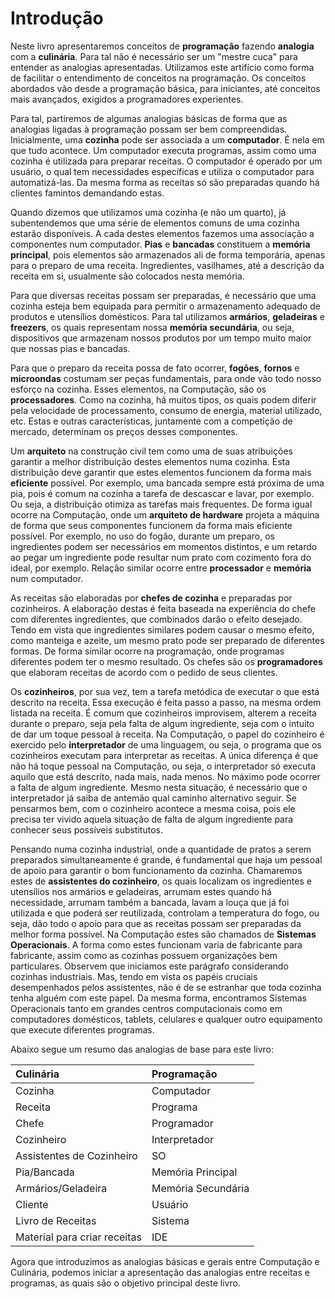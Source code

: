 # Introdução

Neste livro apresentaremos conceitos de **programação** fazendo **analogia** com a **culinária**. Para tal não é necessário ser um "mestre cuca" para entender as analogias apresentadas. Utilizamos este artifício como forma de facilitar o entendimento de conceitos na programação. Os conceitos abordados vão desde a programação básica, para iniciantes, até conceitos mais avançados, exigidos a programadores experientes.

Para tal, partiremos de algumas analogias básicas de forma que as analogias ligadas à programação possam ser bem compreendidas. Inicialmente, uma **cozinha** pode ser associada a um **computador**. É nela em que tudo acontece. Um computador executa programas, assim como uma cozinha é utilizada para preparar receitas. O computador é operado por um usuário, o qual tem necessidades específicas e utiliza o computador para automatizá-las. Da mesma forma as receitas só são preparadas quando há clientes famintos demandando estas.

Quando dizemos que utilizamos uma cozinha (e não um quarto), já subentendemos que uma série de elementos comuns de uma cozinha estarão disponíveis. A cada destes elementos fazemos uma associação a componentes num computador. **Pias** e **bancadas** constituem a **memória principal**, pois elementos são armazenados ali de forma temporária, apenas para o preparo de uma receita. Ingredientes, vasilhames, até a descrição da receita em si, usualmente são colocados nesta memória.

Para que diversas receitas possam ser preparadas, é necessário que uma cozinha esteja bem equipada para permitir o armazenamento adequado de produtos e utensílios domésticos. Para tal utilizamos **armários**, **geladeiras** e **freezers**, os quais representam nossa **memória secundária**, ou seja, dispositivos que armazenam nossos produtos por um tempo muito maior que nossas pias e bancadas.

Para que o preparo da receita possa de fato ocorrer, **fogões**, **fornos** e **microondas** costumam ser peças fundamentais, para onde vão todo nosso esforço na cozinha. Esses elementos, na Computação, são os **processadores**. Como na cozinha, há muitos tipos, os quais podem diferir pela velocidade de processamento, consumo de energia, material utilizado, etc. Estas e outras características, juntamente com a competição de mercado, determinam os preços desses componentes.

Um **arquiteto** na construção civil tem como uma de suas atribuições garantir a melhor distribuição destes elementos numa cozinha. Esta distribuição deve garantir que estes elementos funcionem da forma mais **eficiente** possível. Por exemplo, uma bancada sempre está próxima de uma pia, pois é comum na cozinha a tarefa de descascar e lavar, por exemplo. Ou seja, a distribuição otimiza as tarefas mais frequentes. De forma igual ocorre na Computação, onde um **arquiteto de hardware** projeta a máquina de forma que seus componentes funcionem da forma mais eficiente possível. Por exemplo, no uso do fogão, durante um preparo, os ingredientes podem ser necessários em momentos distintos, e um retardo ao pegar um ingrediente pode resultar num prato com cozimento fora do ideal, por exemplo. Relação similar ocorre entre **processador** e **memória** num computador.

As receitas são elaboradas por **chefes de cozinha** e preparadas por cozinheiros. A elaboração destas é feita baseada na experiência do chefe com diferentes ingredientes, que combinados darão o efeito desejado. Tendo em vista que ingredientes similares podem causar o mesmo efeito, como manteiga e azeite, um mesmo prato pode ser preparado de diferentes formas. De forma similar ocorre na programação, onde programas diferentes podem ter o mesmo resultado. Os chefes são os **programadores** que elaboram receitas de acordo com o pedido de seus clientes.

Os **cozinheiros**, por sua vez, tem a tarefa metódica de executar o que está descrito na receita. Essa execução é feita passo a passo, na mesma ordem listada na receita. É comum que cozinheiros improvisem, alterem a receita durante o preparo, seja pela falta de algum ingrediente, seja com o intuito de dar um toque pessoal à receita. Na Computação, o papel do cozinheiro é exercido pelo **interpretador** de uma linguagem, ou seja, o programa que os cozinheiros executam para interpretar as receitas. A única diferença é que não há toque pessoal na Computação, ou seja, o interpretador só executa aquilo que está descrito, nada mais, nada menos. No máximo pode ocorrer a falta de algum ingrediente. Mesmo nesta situação, é necessário que o interpretador já saiba de antemão qual caminho alternativo seguir. Se pensarmos bem, com o cozinheiro acontece a mesma coisa, pois ele precisa ter vivido aquela situação de falta de algum ingrediente para conhecer seus possíveis substitutos.

Pensando numa cozinha industrial, onde a quantidade de pratos a serem preparados simultaneamente é grande, é fundamental que haja um pessoal de apoio para garantir o bom funcionamento da cozinha. Chamaremos estes de **assistentes do cozinheiro**, os quais localizam os ingredientes e utensílios nos armários e geladeiras, arrumam estes quando há necessidade, arrumam também a bancada, lavam a louça que já foi utilizada e que poderá ser reutilizada, controlam a temperatura do fogo, ou seja, dão todo o apoio para que as receitas possam ser preparadas da melhor forma possível. Na Computação estes são chamados de **Sistemas Operacionais**. A forma como estes funcionam varia de fabricante para fabricante, assim como as cozinhas possuem organizações bem particulares. Observem que iniciamos este parágrafo considerando cozinhas industriais. Mas, tendo em vista os papéis cruciais desempenhados pelos assistentes, não é de se estranhar que toda cozinha tenha alguém com este papel. Da mesma forma, encontramos Sistemas Operacionais tanto em grandes centros computacionais como em computadores domésticos, tablets, celulares e qualquer outro equipamento que execute diferentes programas.

Abaixo segue um resumo das analogias de base para este livro:

<a name="analogias"></a>

| Culinária | Programação |
| :--- | :--- |
| Cozinha | Computador |
| Receita | Programa |
| Chefe | Programador |
| Cozinheiro | Interpretador |
| Assistentes de Cozinheiro | SO |
| Pia/Bancada | Memória Principal |
| Armários/Geladeira | Memória Secundária |
| Cliente | Usuário |
| Livro de Receitas | Sistema |
| Material para criar receitas | IDE |

Agora que introduzimos as analogias básicas e gerais entre Computação e Culinária, podemos iniciar a apresentação das analogias entre receitas e programas, as quais são o objetivo principal deste livro.


